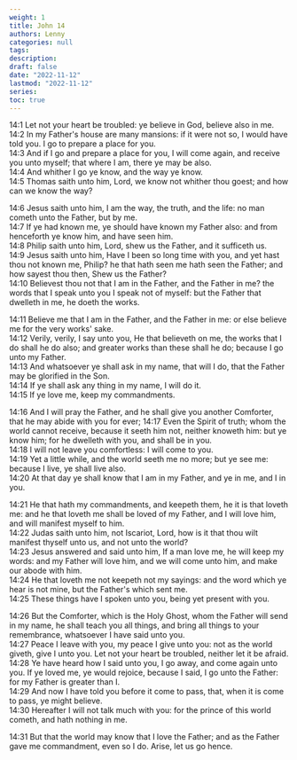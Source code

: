 ```yaml
---
weight: 1
title: John 14
authors: Lenny
categories: null
tags: 
description: 
draft: false
date: "2022-11-12"
lastmod: "2022-11-12"
series:
toc: true
---
```


<!--more-->

14:1 Let not your heart be troubled: ye believe in God, believe also in me.  
14:2 In my Father's house are many mansions: if it were not so, I would have told you. I go to prepare a place for you.  
14:3 And if I go and prepare a place for you, I will come again, and receive you unto myself; that where I am, there ye may be also.  
14:4 And whither I go ye know, and the way ye know.  
14:5 Thomas saith unto him, Lord, we know not whither thou goest; and how can we know the way?  

14:6 Jesus saith unto him, I am the way, the truth, and the life: no man cometh unto the Father, but by me.  
14:7 If ye had known me, ye should have known my Father also: and from henceforth ye know him, and have seen him.  
14:8 Philip saith unto him, Lord, shew us the Father, and it sufficeth us.  
14:9 Jesus saith unto him, Have I been so long time with you, and yet hast thou not known me, Philip? he that hath seen me hath seen the Father; and how sayest thou then, Shew us the Father?  
14:10 Believest thou not that I am in the Father, and the Father in me? the words that I speak unto you I speak not of myself: but the Father that dwelleth in me, he doeth the works.  

14:11 Believe me that I am in the Father, and the Father in me: or else believe me for the very works' sake.  
14:12 Verily, verily, I say unto you, He that believeth on me, the works that I do shall he do also; and greater works than these shall he do; because I go unto my Father.  
14:13 And whatsoever ye shall ask in my name, that will I do, that the Father may be glorified in the Son.  
14:14 If ye shall ask any thing in my name, I will do it.  
14:15 If ye love me, keep my commandments.  

14:16 And I will pray the Father, and he shall give you another Comforter, that he may abide with you for ever;
14:17 Even the Spirit of truth; whom the world cannot receive, because it seeth him not, neither knoweth him: but ye know him; for he dwelleth with you, and shall be in you.  
14:18 I will not leave you comfortless: I will come to you.  
14:19 Yet a little while, and the world seeth me no more; but ye see me: because I live, ye shall live also.  
14:20 At that day ye shall know that I am in my Father, and ye in me, and I in you.  

14:21 He that hath my commandments, and keepeth them, he it is that loveth me: and he that loveth me shall be loved of my Father, and I will love him, and will manifest myself to him.  
14:22 Judas saith unto him, not Iscariot, Lord, how is it that thou wilt manifest thyself unto us, and not unto the world?  
14:23 Jesus answered and said unto him, If a man love me, he will keep my words: and my Father will love him, and we will come unto him, and make our abode with him.  
14:24 He that loveth me not keepeth not my sayings: and the word which ye hear is not mine, but the Father's which sent me.  
14:25 These things have I spoken unto you, being yet present with you.  

14:26 But the Comforter, which is the Holy Ghost, whom the Father will send in my name, he shall teach you all things, and bring all things to your remembrance, whatsoever I have said unto you.  
14:27 Peace I leave with you, my peace I give unto you: not as the world giveth, give I unto you. Let not your heart be troubled, neither let it be afraid.  
14:28 Ye have heard how I said unto you, I go away, and come again unto you. If ye loved me, ye would rejoice, because I said, I go unto the Father: for my Father is greater than I.  
14:29 And now I have told you before it come to pass, that, when it is come to pass, ye might believe.  
14:30 Hereafter I will not talk much with you: for the prince of this world cometh, and hath nothing in me.  

14:31 But that the world may know that I love the Father; and as the Father gave me commandment, even so I do. Arise, let us go hence.  
